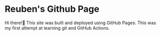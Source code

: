 # Reuben's Github Page

Hi there!👋 This site was built and deployed using GitHub Pages. This was my first attempt at learning git and GitHub Actions.
